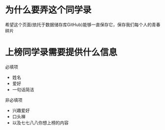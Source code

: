 # 为什么要弄这个同学录
  希望这个页面(依托于数据储存库GitHub)能够一直保存它，保存我们每个人的青春碎片


# 上榜同学录需要提供什么信息
必填项
 - 姓名
 - 爱好
 - 一句话简洁

非必填项

 - 兴趣爱好
 - 口头禅
 - 以及七七八八你想上榜的内容
